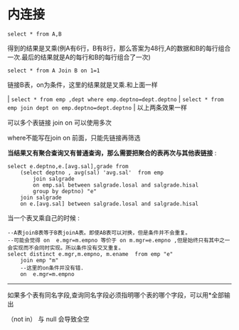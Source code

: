 # 内连接

`select * from A,B`

得到的结果是叉乘(例A有6行，B有8行，那么答案为48行,A的数据和B的每行组合一次.最后的结果就是A的每行和B的每行组合了一次)

`select * from A Join B on 1=1`

链接B表，on为条件，这里的结果就是叉乘.和上面一样

| `select * from emp ,dept where emp.deptno=dept.deptno`
| `select * from emp join dept on emp.deptno=dept.deptno`
| 以上两条效果一样

可以多个表链接 join on 可以使用多次

where不能写在join on 前面，只能先链接再筛选

**当结果又有聚合查询又有普通查询，那么需要把聚合的表再次与其他表链接** :

    select e.deptno,e.[avg.sal],grade from
        (select deptno , avg(sal) 'avg.sal'  from emp
            join salgrade
            on emp.sal between salgrade.losal and salgrade.hisal
            group by deptno) "e"
        join salgrade
        on e.[avg.sal] between salgrade.losal and salgrade.hisal

当一个表叉乘自己的时候 :

    --A表joinB表等于B表joinA表。即使AB表可以对换，但是条件并不会重复。
    --可能会觉得 on  e.mgr=m.empno 等价于 on m.mgr=e.empno ,但是始终只有其中之一会实现而不会同时实现。所以条件没有交叉重复。
    select distinct e.mgr,m.empno, m.ename  from emp "e"
        join emp "m"
        --这里的on条件并没有错.
        on  e.mgr=m.empno

------------------------------------------------------------------------

如果多个表有同名字段,查询同名字段必须指明哪个表的哪个字段，可以用\*全部输出

（not in） 与 null 会导致全空
